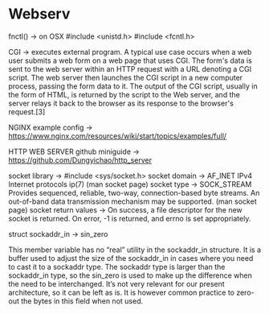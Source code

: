 # Webserv


fnctl() -> on OSX   #include <unistd.h> #include <fcntl.h>

CGI -> executes external program. A typical use case occurs when a web user submits a web form on a web page that uses CGI. The form's data is sent to the web server within an HTTP request with a URL denoting a CGI script. The web server then launches the CGI script in a new computer process, passing the form data to it. The output of the CGI script, usually in the form of HTML, is returned by the script to the Web server, and the server relays it back to the browser as its response to the browser's request.[3]

NGINX example config -> https://www.nginx.com/resources/wiki/start/topics/examples/full/

HTTP WEB SERVER github miniguide -> https://github.com/Dungyichao/http_server

socket library -> #include <sys/socket.h>
socket domain -> AF_INET IPv4 Internet protocols ip(7) (man socket page)
socket type -> SOCK_STREAM Provides sequenced, reliable, two-way, connection-based byte streams.  An out-of-band data transmission mechanism may be supported. (man socket page)
socket return values -> On success, a file descriptor for the new socket is returned.  On error, -1 is returned, and errno is set appropriately.


struct sockaddr_in -> sin_zero

This member variable has no “real” utility in the sockaddr_in structure. It is a buffer used to adjust the size of the sockaddr_in in cases where you need to cast it to a sockaddr type. The sockaddr type is larger than the sockaddr_in type, so the sin_zero is used to make up the difference when the need to be interchanged. It’s not very relevant for our present architecture, so it can be left as is. It is however common practice to zero-out the bytes in this field when not used.


